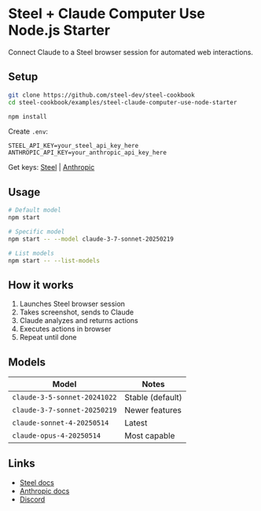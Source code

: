 # Steel + Claude Computer Use Node.js Starter

Connect Claude to a Steel browser session for automated web interactions.

## Setup

```bash
git clone https://github.com/steel-dev/steel-cookbook
cd steel-cookbook/examples/steel-claude-computer-use-node-starter

npm install
```

Create `.env`:

```env
STEEL_API_KEY=your_steel_api_key_here
ANTHROPIC_API_KEY=your_anthropic_api_key_here
```

Get keys: [Steel](https://app.steel.dev/settings/api-keys) | [Anthropic](https://console.anthropic.com/)

## Usage

```bash
# Default model
npm start

# Specific model
npm start -- --model claude-3-7-sonnet-20250219

# List models
npm start -- --list-models
```

## How it works

1. Launches Steel browser session
2. Takes screenshot, sends to Claude
3. Claude analyzes and returns actions
4. Executes actions in browser
5. Repeat until done

## Models

| Model                        | Notes            |
| ---------------------------- | ---------------- |
| `claude-3-5-sonnet-20241022` | Stable (default) |
| `claude-3-7-sonnet-20250219` | Newer features   |
| `claude-sonnet-4-20250514`   | Latest           |
| `claude-opus-4-20250514`     | Most capable     |

## Links

- [Steel docs](https://docs.steel.dev)
- [Anthropic docs](https://docs.anthropic.com)
- [Discord](https://discord.gg/steel)
